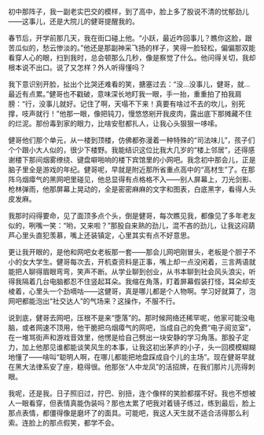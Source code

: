 初中那阵子，我一副老实巴交的模样，到了高中，脸上多了股说不清的忧郁劲儿——这事儿，还是大院儿的健哥提醒我的。

春节后，开学前那几天，我在街口碰上他。“小跃，最近咋回事儿？瞧你这脸，跟苦瓜似的，愁云惨淡的。”他还是那副神采飞扬的样子，笑得一脸轻松，偏偏那双能看穿人心的眼，扫到我时，总会顿那么几秒，像是察觉了什么。他问得关切，我却根本说不出口。说了又怎样？外人听得懂吗？

我下意识别开脸，扯出个比哭还难看的笑，搪塞过去：“没…没事儿，健哥，就…最近有点累。”健哥也不戳破，意味深长地盯我一眼，手一抬，重重拍了拍我肩膀：“行，没事儿就好。记住了啊，天塌不下来！真要有啥过不去的坎儿，别死撑，吱声就行！”他那一眼，像把钝刀，慢悠悠剜开我皮肉，露出底下那摊藏不住的烂泥。那份毒到家的眼力，比啥安慰都扎人，让我心头狠狠一哆嗦。

健哥他们那个单元，从一楼到顶楼，仿佛都弥漫着一种特殊的“司法味儿”，孩子们个个跟小大人似的，很少下楼野。我能结识这位比我大几岁的“楼上邻居”，还得感谢楼下那间烟雾缭绕、键盘噼啪响的楼下宾馆里的小网吧。我念初中那会儿，正是脑子里全是游戏的年纪。健哥呢，早就是附近那所省重点高中的“高材生”了。在那阵乌烟瘴气的黑网吧里碰见，他总显得有点格格不入——别人屏幕上，刀光剑影、枪林弹雨，他那屏幕上晃动的，全是密密麻麻的文字和图表，白底黑字，看得人头皮发麻。

我那时闷得要命，见了面顶多点个头，倒是健哥，每次瞧见我，都像见了多年老友似的，咧嘴一笑：“哟，又来啦？”那股自来熟的劲儿，混不吝的劲儿，让我这闷葫芦心里头直犯羡慕，嘴上还装镇定，心里其实有点不好意思。

更让我开眼的，是他和网吧女老板那一套——那会儿网吧刚冒头，老板是个胆子不小的女大学生。健哥每次去，开机查资料是正事，嘴上却一点没闲着，三言两语就能把人聊得眉眼弯弯，笑声不断。从学业聊到创业，从书本聊到社会风头浪尖，听得我隔着几台电脑都忍不住竖起耳朵。我缩在角落，盯着屏幕假装打怪，耳朵却支棱着，心里头一个劲嘀咕——这健哥，真是哪儿都是个人物啊。学习好就算了，泡网吧都能泡出“社交达人”的气场来？这操作，不服不行。

说到底，健哥去网吧，压根不是来“堕落”的。那时候网络还稀罕呢，他家可能没电脑，或者网速不顶用，他干脆把乌烟瘴气的网吧，当成自己的免费“电子阅览室”，在一堆骂街声和游戏音效里，他愣是给自己劈出一块安静的学习角落。那股子定力，加上他那见谁都能谈笑风生的本事，让我这初出茅庐的小子，头一回模模糊糊地懂了——啥叫“聪明人啊，在哪儿都能把地盘踩成自个儿的主场”。现在健哥早就在黑大法律系安了座，稳得很。他那张“人中龙凤”的活招牌，在我们那片儿亮得刺眼。

我呢，还是我。日子照旧过，拧巴、别扭，连个像样的笑脸都摆不好。我也不想被人一眼看穿，但表情真能伪装吗？那也太累了吧我对着镜子练过，练到最后，脸上那点表情，都僵得像是磨坏了的面具。可能吧，我这人天生就不适合活得那么利索。连脸上的那点假笑，都学不会。
